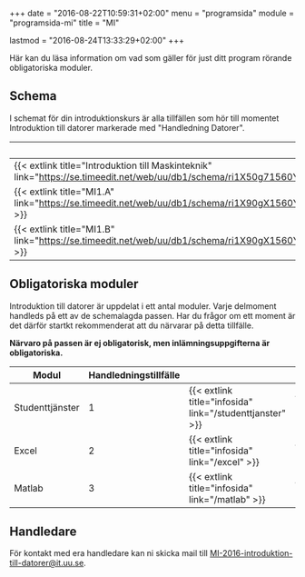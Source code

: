 +++
date = "2016-08-22T10:59:31+02:00"
menu = "programsida"
module = "programsida-mi"
title = "MI"

lastmod = "2016-08-24T13:33:29+02:00"
+++

Här kan du läsa information om vad som gäller för just ditt program rörande
obligatoriska moduler.

## Schema
I schemat för din introduktionskurs är alla tillfällen som hör till momentet
Introduktion till datorer markerade med "Handledning Datorer".

| Schema                                                              | Förklaring                          |
| ------------------------------------------------------------------- | ----------------------------------- |
| {{< extlink title="Introduktion till Maskinteknik" link="https://se.timeedit.net/web/uu/db1/schema/ri1X50g71560Y7QQ6YZ5407Y0Zy050Q670251Q662v.html" >}} | Hela schemat för introkursen |
| {{< extlink title="MI1.A" link="https://se.timeedit.net/web/uu/db1/schema/ri1X90gX1560Y1QQ6YZ5405Y03y0506640651Q662v57YZ973392X5175Y6022Q7.html" >}} | Endast handledningstillfällen |
| {{< extlink title="MI1.B" link="https://se.timeedit.net/web/uu/db1/schema/ri1X90gX1560Y1QQ6YZ5405Y03y0506640651Q662v57YZ973392X5176Y6022Q7.html" >}} | Endast handledningstillfällen |

<!-- | {{< extlink title="" link="" >}} | | -->


## Obligatoriska moduler
Introduktion till datorer är uppdelat i ett antal moduler. Varje delmoment
handleds på ett av de schemalagda passen. Har du frågor om ett moment är det
därför startkt rekommenderat att du närvarar på detta tillfälle.

**Närvaro på passen är ej obligatorisk, men inlämningsuppgifterna är
obligatoriska.**

| Modul           | Handledningstillfälle |                              |                                         |
| --------------- | --------------------- | ---------------------------- | --------------------------------------- |
| Studenttjänster | 1                     | {{< extlink title="infosida" link="/studenttjanster" >}} | {{< extlink title="uppgifter" link="/studenttjanster/uppgifter" >}} |
| Excel           | 2                     | {{< extlink title="infosida" link="/excel" >}}           | {{< extlink title="uppgifter" link="/excel/uppgifter" >}}           |
| Matlab          | 3                     | {{< extlink title="infosida" link="/matlab" >}}          | {{< extlink title="uppgifter" link="/matlab/uppgifter" >}}          |

## Handledare
För kontakt med era handledare kan ni skicka mail till [MI-2016-introduktion-till-datorer@it.uu.se](mailto:MI-2016-introduktion-till-datorer@it.uu.se).
